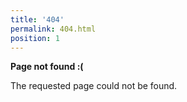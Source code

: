 ```yaml
---
title: '404'
permalink: 404.html
position: 1
---
```


**Page not found :(**

The requested page could not be found.
